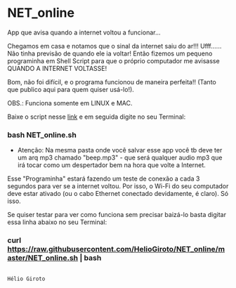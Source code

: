 # NET_online
App que avisa quando a internet voltou a funcionar...

Chegamos em casa e notamos que o sinal da internet saiu do ar!!! Ufff...... Não tinha previsão de quando ele ia voltar!
Então fizemos um pequeno programinha em Shell Script para que o próprio computador me avisasse QUANDO A INTERNET VOLTASSE!

Bom, não foi difícil, e o programa funcionou de maneira perfeita!! (Tanto que publico aqui para quem quiser usá-lo!).

OBS.: Funciona somente em LINUX e MAC. 

Baixe o script nesse [link]() e em seguida digite no seu Terminal:

### bash NET_online.sh ###

* Atenção: Na mesma pasta onde você salvar esse app você tb deve ter um arq mp3 chamado "beep.mp3" - que será qualquer audio mp3 que irá tocar como um despertador bem na hora que volte a Internet.

Esse "Programinha" estará fazendo um teste de conexão a cada 3 segundos para ver se a internet voltou. Por isso, o Wi-Fi do seu computador deve estar ativado (ou o cabo Ethernet conectado devidamente, é claro). Só isso.

Se quiser testar para ver como funciona sem precisar baizá-lo basta digitar essa linha abaixo no seu Terminal:

### curl https://raw.githubusercontent.com/HelioGiroto/NET_online/master/NET_online.sh | bash ###

                                                                                                 Hélio Giroto
